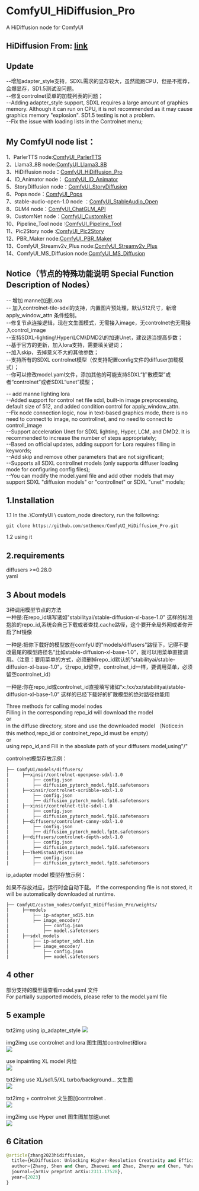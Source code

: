 # ComfyUI_HiDiffusion_Pro
A  HiDiffusion node for ComfyUI

HiDiffusion  From: [link](https://github.com/megvii-research/HiDiffusion)  
----

Update 
----
--增加adapter_style支持，SDXL需求的显存较大，虽然能跑CPU，但是不推荐，会爆显存，SD1.5测试没问题。  
--修复controlnet菜单的加载列表的问题；  
--Adding adapter_style support, SDXL requires a large amount of graphics memory. Although it can run on CPU, it is not recommended as it may cause graphics memory "explosion". SD1.5 testing is not a problem.   
--Fix the issue with loading lists in the Controlnet menu;   

My ComfyUI node list：
-----

1、ParlerTTS node:[ComfyUI_ParlerTTS](https://github.com/smthemex/ComfyUI_ParlerTTS)     
2、Llama3_8B node:[ComfyUI_Llama3_8B](https://github.com/smthemex/ComfyUI_Llama3_8B)      
3、HiDiffusion node：[ComfyUI_HiDiffusion_Pro](https://github.com/smthemex/ComfyUI_HiDiffusion_Pro)   
4、ID_Animator node： [ComfyUI_ID_Animator](https://github.com/smthemex/ComfyUI_ID_Animator)       
5、StoryDiffusion node：[ComfyUI_StoryDiffusion](https://github.com/smthemex/ComfyUI_StoryDiffusion)  
6、Pops node：[ComfyUI_Pops](https://github.com/smthemex/ComfyUI_Pops)   
7、stable-audio-open-1.0 node ：[ComfyUI_StableAudio_Open](https://github.com/smthemex/ComfyUI_StableAudio_Open)        
8、GLM4 node：[ComfyUI_ChatGLM_API](https://github.com/smthemex/ComfyUI_ChatGLM_API)   
9、CustomNet node：[ComfyUI_CustomNet](https://github.com/smthemex/ComfyUI_CustomNet)           
10、Pipeline_Tool node :[ComfyUI_Pipeline_Tool](https://github.com/smthemex/ComfyUI_Pipeline_Tool)    
11、Pic2Story node :[ComfyUI_Pic2Story](https://github.com/smthemex/ComfyUI_Pic2Story)   
12、PBR_Maker node:[ComfyUI_PBR_Maker](https://github.com/smthemex/ComfyUI_PBR_Maker)      
13、ComfyUI_Streamv2v_Plus node:[ComfyUI_Streamv2v_Plus](https://github.com/smthemex/ComfyUI_Streamv2v_Plus)   
14、ComfyUI_MS_Diffusion node:[ComfyUI_MS_Diffusion](https://github.com/smthemex/ComfyUI_MS_Diffusion)   

Notice（节点的特殊功能说明 Special Function Description of Nodes）  
-----    
-- 增加 manne加速Lora  
-- 加入controlnet-tile-sdxl的支持，内置图片预处理，默认512尺寸，新增apply_window_attn 条件控制。  
--修复节点连接逻辑，现在文生图模式，无需接入image，无controlnet也无需接入control_image   
--支持SDXL-lighting\Hyper\LCM\DMD2\的加速Unet，建议适当提高步数；    
--基于官方的更新，加入lora支持，需要填关键词；    
--加入skip，去掉意义不大的其他参数；    
--支持所有的SDXL controlnet模型（仅支持配置config文件的diffuser加载模式）；         
--你可以修改model.yaml文件，添加其他的可能支持SDXL“扩散模型”或者“controlnet”或者SDXL“unet”模型；                 

-- add manne lighting lora  
--Added support for control net file sdxl, built-in image preprocessing, default size of 512, and added condition control for apply_window_attn.   
--Fix node connection logic, now in text-based graphics mode, there is no need to connect to image, no controllnet, and no need to connect to controll_image   
--Support acceleration Unet for SDXL lighting, Hyper, LCM, and DMD2. It is recommended to increase the number of steps appropriately;   
--Based on official updates, adding support for Lora requires filling in keywords;   
--Add skip and remove other parameters that are not significant;   
--Supports all SDXL controllnet models (only supports diffuser loading mode for configuring config files);   
--You can modify the model.yaml file and add other models that may support SDXL "diffusion models" or "controllnet" or SDXL "unet" models;   


1.Installation
-----
  1.1 In the .\ComfyUI \ custom_node directory, run the following:   
  
  ``` python 
  git clone https://github.com/smthemex/ComfyUI_HiDiffusion_Pro.git   
  ```
  1.2 using it
  
2.requirements  
----
diffusers >=0.28.0    
yaml

3 About models    
----
  3种调用模型节点的方法   
  一种是:在repo_id填写诸如"stabilityai/stable-diffusion-xl-base-1.0" 这样的标准抱脸的repo_id,系统会自己下载或者查找.cache路径，这个要开全局外网或者你开启了hf镜像  
  
  一种是:把你下载好的模型放在comfyUI的"models/diffusers"路径下，记得不要改最尾的模型路径名“比如stable-diffusion-xl-base-1.0”，就可以用菜单直接调用。（注意：要用菜单的方式，必须删掉repo_id默认的"stabilityai/stable-diffusion-xl-base-1.0"，让repo_id留空，controlnet_id一样，要调用菜单，必须留空controlnet_id） 
  
  一种是:你在repo_id或controlnet_id直接填写诸如“x:/xx/xx/stabilityai/stable-diffusion-xl-base-1.0” 这样的已经下载好的扩散模型的绝对路径也能用

  Three methods for calling model nodes   
  Filling in the corresponding repo_id will download the model   
  or   
  in the diffuse directory, store and use the downloaded model  （Notice:in this method,repo_id or controlnet_repo_id must be empty）  
  or  
  using repo_id,and Fill in the absolute path of your diffusers model,using"/"   

controlnet模型存放示例：
```
├── ComfyUI/models/diffusers/   
|     ├──xinsir/controlnet-openpose-sdxl-1.0    
|         ├── config.json   
|         ├── diffusion_pytorch_model.fp16.safetensors   
|     ├──xinsir/controlnet-scribble-sdxl-1.0   
|         ├── config.json   
|         ├── diffusion_pytorch_model.fp16.safetensors
|     ├──xinsir/controlnet-tile-sdxl-1.0  
|         ├── config.json   
|         ├── diffusion_pytorch_model.fp16.safetensors  
|     ├──diffusers/controlnet-canny-sdxl-1.0   
|         ├── config.json   
|         ├── diffusion_pytorch_model.fp16.safetensors   
|     ├──diffusers/controlnet-depth-sdxl-1.0   
|         ├── config.json   
|         ├── diffusion_pytorch_model.fp16.safetensors
|     ├──TheMistoAI/MistoLine 
|         ├── config.json   
|         ├── diffusion_pytorch_model.fp16.safetensors
```
ip_adapter model 模型存放示例： 

如果不存放对应，运行时会自动下载。  If the corresponding file is not stored, it will be automatically downloaded at runtime.  
```
├── ComfyUI/custom_nodes/ComfyUI_HiDiffusion_Pro/weights/  
|     ├──models
|         ├── ip-adapter_sd15.bin
|         ├── image_encoder/
|             ├── config.json
|             ├── model.safetensors
|     ├──sdxl_models
|         ├── ip-adapter_sdxl.bin
|         ├── image_encoder/
|             ├── config.json
|             ├── model.safetensors
```


4 other
----
部分支持的模型请查看model.yaml 文件    
For partially supported models, please refer to the model.yaml file   

5 example
-----
 txt2img using ip_adapter_style
 ![](https://github.com/smthemex/ComfyUI_HiDiffusion_Pro/blob/main/example/ipadapter.png)

img2img use controlnet and lora     图生图加controlnet和lora   
![](https://github.com/smthemex/ComfyUI_HiDiffusion_Pro/blob/main/example/img2imgcontrolnetlora.png)

use inpainting XL model  内绘  
![](https://github.com/smthemex/ComfyUI_HiDiffusion_Pro/blob/main/example/inpainting.png)

txt2img  use XL/sd1.5/XL turbo/background...    文生图   
![](https://github.com/smthemex/ComfyUI_HiDiffusion_Pro/blob/main/example/txt2img.png)

txt2img + controlnet  文生图加controlnet  .     
![](https://github.com/smthemex/ComfyUI_HiDiffusion_Pro/blob/main/example/txt2imgcontrolnet.png
 )

img2img  use Hyper unet   图生图加加速unet   
![](https://github.com/smthemex/ComfyUI_HiDiffusion_Pro/blob/main/example/img2imgunet.png)

6 Citation
------

``` python  
@article{zhang2023hidiffusion,
  title={HiDiffusion: Unlocking Higher-Resolution Creativity and Efficiency in Pretrained Diffusion Models},
  author={Zhang, Shen and Chen, Zhaowei and Zhao, Zhenyu and Chen, Yuhao and Tang, Yao and Liang, Jiajun},
  journal={arXiv preprint arXiv:2311.17528},
  year={2023}
}
